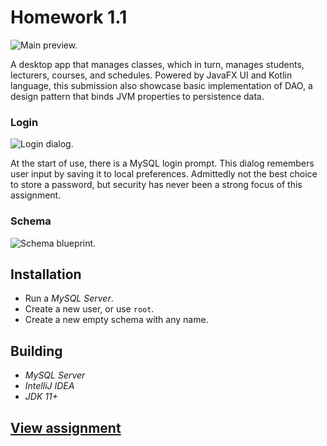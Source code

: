 # Homework 1.1

![Main preview.](https://github.com/hendraanggrian/IIT-CS425/raw/assets/Homework%201.1/screenshots/main.png)

A desktop app that manages classes, which in turn, manages students, lecturers,
courses, and schedules. Powered by JavaFX UI and Kotlin language, this
submission also showcase basic implementation of DAO, a design pattern that
binds JVM properties to persistence data.

### Login

![Login dialog.](https://github.com/hendraanggrian/IIT-CS425/raw/assets/Homework%201.1/screenshots/login.png)

At the start of use, there is a MySQL login prompt. This dialog remembers user
input by saving it to local preferences. Admittedly not the best choice to store
a password, but security has never been a strong focus of this assignment.

### Schema

![Schema blueprint.](https://github.com/hendraanggrian/IIT-CS425/raw/assets/Homework%201.1/schema.png)

## Installation

- Run a *MySQL Server*.
- Create a new user, or use `root`.
- Create a new empty schema with any name.

## Building

- *MySQL Server*
- *IntelliJ IDEA*
- *JDK 11+*

## [View assignment](https://github.com/hendraanggrian/IIT-CS425/raw/assets/Homework%201.1/Homework%201.1.docx)
